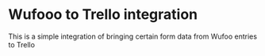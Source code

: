 # Wufooo to Trello integration
This is a simple integration of bringing certain form data from Wufoo entries to Trello

